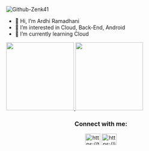 
![Github-Zenk41](https://user-images.githubusercontent.com/56034940/143673724-e11dc831-a7ed-471c-a951-82b95bccf124.png)
  
- 👋 Hi, I’m Ardhi Ramadhani
- 👀 I’m interested in Cloud, Back-End, Android
- 🌱 I’m currently learning Cloud

<a href="https://github.com/Zenk41">
  <img height="180em" src="https://github-readme-stats-eight-theta.vercel.app/api?username=Zenk41&show_icons=true&theme=algolia&include_all_commits=true&count_private=true"/>
  <img height="180em" src="https://github-readme-stats-eight-theta.vercel.app/api/top-langs/?username=Zenk41&layout=compact&langs_count=8&theme=algolia"/>
</a>

<h3 align="center">Connect with me:</h3>
<p align="center">
<a href="your link" target="blank"><img align="center" src="https://cdn.jsdelivr.net/npm/simple-icons@3.0.1/icons/twitter.svg" alt="https://twitter.com/ardhi_dhani" height="30" width="40" /></a>
<a href="your link" target="blank"><img align="center" src="https://cdn.jsdelivr.net/npm/simple-icons@3.0.1/icons/linkedin.svg" alt="https://id.linkedin.com/in/ardhi-ramadhani-a630b9144" height="30" width="40" /></a>
</p>

<!---
Zenk41/Zenk41 is a ✨ special ✨ repository because its `README.md` (this file) appears on your GitHub profile.
You can click the Preview link to take a look at your changes.
--->
